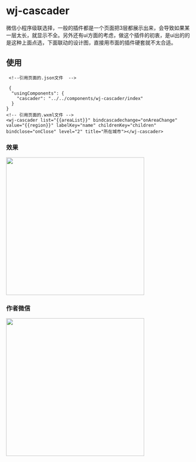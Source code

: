 # wj-cascader
微信小程序级联选择，一般的插件都是一个页面把3层都展示出来，会导致如果某一层太长，就显示不全。另外还有ui方面的考虑，做这个插件的初衷，是ui出的的是这种上面点选，下面联动的设计图，直接用市面的插件硬套就不太合适。

## 使用
```
 <!--引用页面的.json文件  -->

 {
  "usingComponents": {
    "cascader": "../../components/wj-cascader/index"
  }
}
<!-- 引用页面的.wxml文件 -->
<wj-cascader list="{{areaList}}" bindcascadechange="onAreaChange" value="{{region}}" labelKey="name" childrenKey="children" bindclose="onClose" level="2" title="所在城市"></wj-cascader>
```

### 效果
<img src="http://m.qpic.cn/psc?/V13eiHFe1CxpVk/TmEUgtj9EK6.7V8ajmQrEAT6GZtUd6RFEDNJ083c4Y1aBiDIMRTGmigZkYDs5j1u6.uzF7fA36l.TV17V5s3mLoXgOPgoGQNHGLDpj1cR1U!/b&bo=wAHAAwAAAAACh6E!&rf=viewer_4.gif" width="375">

### 作者微信
<img src="http://m.qpic.cn/psc?/V13eiHFe1CxpVk/TmEUgtj9EK6.7V8ajmQrEEniGxN87*NECA1QieSlYOS195sRoUjKCCUKi3my7Uw0RqVe4w3T4QUnayxT0T*AwE*MvY*QSrE0cOsSL1S*0UQ!/b&bo=rgGuAQAAAAABFzA!&rf=viewer_4.png" width="375"> 
